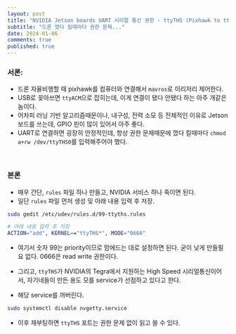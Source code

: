 ```yaml
---
layout: post
title: "NVIDIA Jetson boards UART 시리얼 통신 권한 - ttyTHS (Pixhawk to ttyTHS)"
subtitle: "드론 껐다 킬때마다 권한 문제..."
date: 2024-01-06
comments: true
published: true
---
```


### 서론:
+ 드론 자율비행할 때 pixhawk를 컴퓨터와 연결해서 `mavros`로 이리저리 제어한다.
+ USB로 꽂아쓰면 `ttyACM`으로 잡히는데, 이게 연결이 됐다 안됐다 하는 아주 개같은 놈이다.
+ 어차피 러닝 기반 알고리즘때문이나, 내구성, 전력 소모 등 전체적인 이유로 Jetson 보드를 쓰는데, GPIO 핀이 많이 있어서 아주 좋다.
+ UART로 연결하면 굉장히 안정적인데, 항상 권한 문제때문에 껐다 킬때마다 `chmod a+rw /dev/ttyTHS0`를 입력해주어야 했다.

<br>

### 본론
+ 매우 간단, `rules` 파일 하나 만들고, NVIDIA 서비스 하나 죽이면 된다.
+ 일단 `rules` 파일 먼저 생성 및 아래 내용 입력 후 저장.

```bash
sudo gedit /etc/udev/rules.d/99-ttyths.rules

# 아래 내용 입력 후 저장
ACTION="add", KERNEL=="ttyTHS*", MODE="0666"
```

+ 여기서 숫자 99는 priority이므로 맘에드는 대로 설정하면 된다. 굳이 낮게 만들필요 없다. 0666은 read write 권한이다.

+ 그리고, `ttyTHS`가 NVIDIA의 Tegra에서 지원하는 High Speed 시리얼통신이어서, 자기네들이 만든 용도 모를 service가 선점하고 있다고 한다.
+ 해당 service를 꺼버린다.

```bash
sudo systemctl disable nvgetty.service
```

+ 이후 재부팅하면 `ttyTHS` 포트는 권한 문제 없이 읽고 쓸 수 있다.
